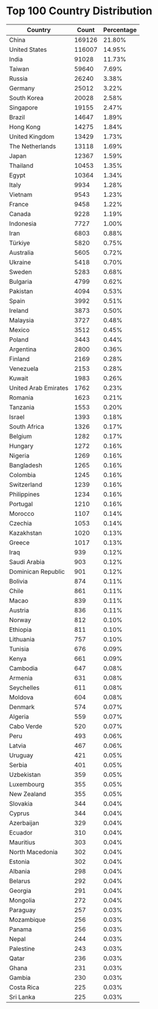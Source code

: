 # Top 100 Country Distribution
| Country | Count | Percentage |
|----|----|----|
| China | 169126 | 21.80% |
| United States | 116007 | 14.95% |
| India | 91028 | 11.73% |
| Taiwan | 59640 | 7.69% |
| Russia | 26240 | 3.38% |
| Germany | 25012 | 3.22% |
| South Korea | 20028 | 2.58% |
| Singapore | 19155 | 2.47% |
| Brazil | 14647 | 1.89% |
| Hong Kong | 14275 | 1.84% |
| United Kingdom | 13429 | 1.73% |
| The Netherlands | 13118 | 1.69% |
| Japan | 12367 | 1.59% |
| Thailand | 10453 | 1.35% |
| Egypt | 10364 | 1.34% |
| Italy | 9934 | 1.28% |
| Vietnam | 9543 | 1.23% |
| France | 9458 | 1.22% |
| Canada | 9228 | 1.19% |
| Indonesia | 7727 | 1.00% |
| Iran | 6803 | 0.88% |
| Türkiye | 5820 | 0.75% |
| Australia | 5605 | 0.72% |
| Ukraine | 5418 | 0.70% |
| Sweden | 5283 | 0.68% |
| Bulgaria | 4799 | 0.62% |
| Pakistan | 4094 | 0.53% |
| Spain | 3992 | 0.51% |
| Ireland | 3873 | 0.50% |
| Malaysia | 3727 | 0.48% |
| Mexico | 3512 | 0.45% |
| Poland | 3443 | 0.44% |
| Argentina | 2800 | 0.36% |
| Finland | 2169 | 0.28% |
| Venezuela | 2153 | 0.28% |
| Kuwait | 1983 | 0.26% |
| United Arab Emirates | 1762 | 0.23% |
| Romania | 1623 | 0.21% |
| Tanzania | 1553 | 0.20% |
| Israel | 1393 | 0.18% |
| South Africa | 1326 | 0.17% |
| Belgium | 1282 | 0.17% |
| Hungary | 1272 | 0.16% |
| Nigeria | 1269 | 0.16% |
| Bangladesh | 1265 | 0.16% |
| Colombia | 1245 | 0.16% |
| Switzerland | 1239 | 0.16% |
| Philippines | 1234 | 0.16% |
| Portugal | 1210 | 0.16% |
| Morocco | 1107 | 0.14% |
| Czechia | 1053 | 0.14% |
| Kazakhstan | 1020 | 0.13% |
| Greece | 1017 | 0.13% |
| Iraq | 939 | 0.12% |
| Saudi Arabia | 903 | 0.12% |
| Dominican Republic | 901 | 0.12% |
| Bolivia | 874 | 0.11% |
| Chile | 861 | 0.11% |
| Macao | 839 | 0.11% |
| Austria | 836 | 0.11% |
| Norway | 812 | 0.10% |
| Ethiopia | 811 | 0.10% |
| Lithuania | 757 | 0.10% |
| Tunisia | 676 | 0.09% |
| Kenya | 661 | 0.09% |
| Cambodia | 647 | 0.08% |
| Armenia | 631 | 0.08% |
| Seychelles | 611 | 0.08% |
| Moldova | 604 | 0.08% |
| Denmark | 574 | 0.07% |
| Algeria | 559 | 0.07% |
| Cabo Verde | 520 | 0.07% |
| Peru | 493 | 0.06% |
| Latvia | 467 | 0.06% |
| Uruguay | 421 | 0.05% |
| Serbia | 401 | 0.05% |
| Uzbekistan | 359 | 0.05% |
| Luxembourg | 355 | 0.05% |
| New Zealand | 355 | 0.05% |
| Slovakia | 344 | 0.04% |
| Cyprus | 344 | 0.04% |
| Azerbaijan | 329 | 0.04% |
| Ecuador | 310 | 0.04% |
| Mauritius | 303 | 0.04% |
| North Macedonia | 302 | 0.04% |
| Estonia | 302 | 0.04% |
| Albania | 298 | 0.04% |
| Belarus | 292 | 0.04% |
| Georgia | 291 | 0.04% |
| Mongolia | 272 | 0.04% |
| Paraguay | 257 | 0.03% |
| Mozambique | 256 | 0.03% |
| Panama | 256 | 0.03% |
| Nepal | 244 | 0.03% |
| Palestine | 243 | 0.03% |
| Qatar | 236 | 0.03% |
| Ghana | 231 | 0.03% |
| Gambia | 230 | 0.03% |
| Costa Rica | 225 | 0.03% |
| Sri Lanka | 225 | 0.03% |
